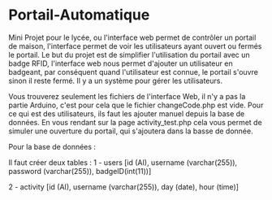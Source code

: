 # Portail-Automatique
Mini Projet pour le lycée, ou l'interface web permet de contrôler un portail de maison, l'interface permet de voir les utilisateurs ayant ouvert ou fermés le portail. Le but du projet est de simplifier l'utilisation du portail avec un badge RFID, l'interface web nous permet d'ajouter un utilisateur en badgeant, par conséquent quand l'utilisateur est connue, le portail s'ouvre sinon il reste fermé. Il y a un système pour gérer les utilisateurs.

Vous trouverez seulement les fichiers de l'interface Web, il n'y a pas la partie Arduino, c'est pour cela que le fichier changeCode.php est vide. Pour ce qui est des utilisateurs, ils faut les ajouter manuel depuis la base de données. En vous rendant sur la page activity_test.php cela vous permet de simuler une ouverture du portail, qui s'ajoutera dans la basse de donnée.

Pour la base de données :

Il faut créer deux tables :
1 - users [id (AI), username (varchar(255)), password (varchar(255)), badgeID(int(11))]

2 - activity [id (AI), username (varchar(255)), day (date), hour (time)]
